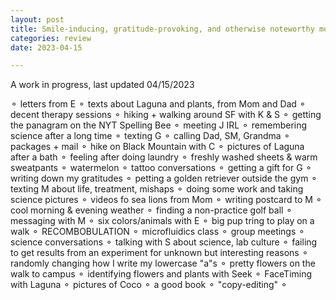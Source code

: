 ```yaml
---
layout: post
title: Smile-inducing, gratitude-provoking, and otherwise noteworthy moments
categories: review
date: 2023-04-15

---
```

A work in progress, last updated 04/15/2023

⚬ letters from E ⚬ texts about Laguna and plants, from Mom and Dad ⚬ decent therapy sessions ⚬ hiking + walking around SF with K & S ⚬ getting the panagram on the NYT Spelling Bee ⚬ meeting J IRL ⚬ remembering science after a long time ⚬ texting G ⚬ calling Dad, SM, Grandma ⚬ packages + mail ⚬ hike on Black Mountain with C ⚬ pictures of Laguna after a bath ⚬ feeling after doing laundry ⚬ freshly washed sheets & warm sweatpants ⚬ watermelon ⚬ tattoo conversations ⚬ getting a gift for G ⚬ writing down my gratitudes ⚬ petting a golden retriever outside the gym ⚬ texting M about life, treatment, mishaps ⚬ doing some work and taking science pictures ⚬ videos fo sea lions from Mom ⚬ writing postcard to M ⚬ cool morning & evening weather ⚬ finding a non-practice golf ball ⚬ messaging with M ⚬ six colors/animals with E ⚬ big pup tring to play on a walk ⚬ RECOMBOBULATION ⚬ microfluidics class ⚬ group meetings ⚬ science conversations ⚬ talking with S about science, lab culture ⚬ failing to get results from an experiment for unknown but interesting reasons ⚬ randomly changing how I write my lowercase "a"s ⚬ pretty flowers on the walk to campus ⚬ identifying flowers and plants with Seek ⚬ FaceTiming with Laguna ⚬ pictures of Coco ⚬ a good book ⚬ "copy-editing" ⚬
